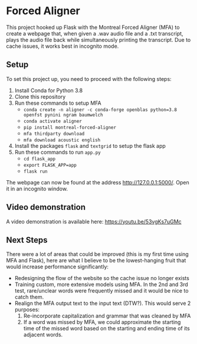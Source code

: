 # Forced Aligner

This project hooked up Flask with the Montreal Forced Aligner (MFA) to create a webpage that, when given a .wav audio file and a .txt transcript, plays the audio file back while simultaneously printing the transcript. Due to cache issues, it works best in incognito mode. 

## Setup
To set this project up, you need to proceed with the following steps:
1. Install Conda for Python 3.8
2. Clone this repository
3. Run these commands to setup MFA
   - ```conda create -n aligner -c conda-forge openblas python=3.8 openfst pynini ngram baumwelch```
   - ```conda activate aligner```
   - ```pip install montreal-forced-aligner```
   - ```mfa thirdparty download```
   - ```mfa download acoustic english```
4. Install the packages ```flask``` and ```textgrid``` to setup the flask app
5. Run these commands to run ```app.py```
   - ```cd flask_app```
   - ```export FLASK_APP=app```
   - ```flask run```

The webpage can now be found at the address http://127.0.0.1:5000/. Open it in an incognito window.

## Video demonstration

A video demonstration is available here:
https://youtu.be/53vgKs7uGMc

## Next Steps
There were a lot of areas that could be improved (this is my first time using MFA and Flask), here are what I believe to be the lowest-hanging fruit that would increase performance significantly:

- Redesigning the flow of the website so the cache issue no longer exists
- Training custom, more extensive models using MFA. In the 2nd and 3rd test, rare/unclear words were frequently missed and it would be nice to catch them.
- Realign the MFA output text to the input text (DTW?). This would serve 2 purposes:
   1. Re-incorporate capitalization and grammar that was cleaned by MFA
   2. If a word was missed by MFA, we could approximate the starting time of the missed word based on the starting and ending time of its adjacent words. 
